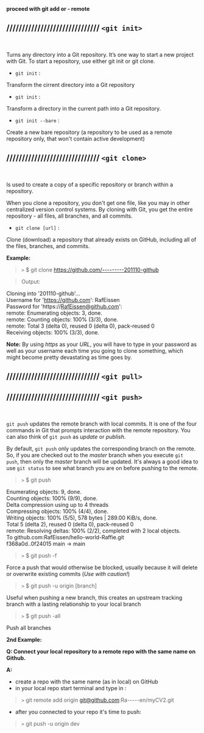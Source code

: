 **proceed with git add or - remote**

## ////////////////////////////// `<git init>` 
<br>

Turns any directory into a Git repository. It’s one way to start a new project with Git. To start a repository, use either git init or git clone.

- `git init` : <br>
  
Transform the cirrent directory into a Git repository

- `git init` <directory> : <br>
  
Transform a directory in the current path into a Git repository. 

- `git init --bare` : <br>
  
Create a new bare repository (a repository to be used as a remote repository only, that won't contain active development)

## ////////////////////////////// `<git clone>` 
<br>

Is used to create a copy of a specific repository or branch within a repository. 

When you clone a repository, you don't get one file, like you may in other centralized version control systems. By cloning with Git, you get the entire repository - all files, all branches, and all commits. 

-   `git clone [url]` :

Clone (download) a repository that already exists on GitHub, including all of the files, branches, and commits. 

**Example:** <br>

> `>` $ git clone https://github.com/---------201110-github

> Output: 

Cloning into '201110-github'... <br>
Username for 'https://github.com': RafEissen <br>
Password for 'https://RafEissen@github.com': <br>
remote: Enumerating objects: 3, done. <br>
remote: Counting objects: 100% (3/3), done. <br>
remote: Total 3 (delta 0), reused 0 (delta 0), pack-reused 0 <br>
Receiving objects: 100% (3/3), done.

**Note:** By using *https* as your *URL*, you will have to type in your password as well as your username each time you going to clone something, which might become pretty devastating as time goes by. 

## ////////////////////////////// `<git pull>` 




## ////////////////////////////// `<git push>` 
<br>

`git push` updates the remote branch with local commits. It is one of the four commands in Git that prompts interaction with the remote repository. You can also think of `git push` as *update* or *publish*. 

By default, `git push` only updates the corresponding branch on the remote. So, if you are checked out to the *master* branch when you execute `git push`, then only the *master* branch will be updated. It's always a good idea to use `git status` to see what branch you are on before pushing to the remote.

> `>` $ git push

Enumerating objects: 9, done. <br>
Counting objects: 100% (9/9), done. <br>
Delta compression using up to 4 threads <br>
Compressing objects: 100% (4/4), done. <br>
Writing objects: 100% (5/5), 578 bytes | 289.00 KiB/s, done. <br>
Total 5 (delta 2), reused 0 (delta 0), pack-reused 0 <br>
remote: Resolving deltas: 100% (2/2), completed with 2 local objects. <br>
To github.com:RafEissen/hello-world-Raffie.git <br>
   f368a0d..0f24015  main -> main

> `>` $ git push -f

Force a push that would otherwise be blocked, usually because it will delete or overwrite existing commits (*Use with caution!*)

> `>` $ git push -u origin [branch]

Useful when pushing a new branch, this creates an upstream tracking branch with a lasting relationship to your local branch 

> `>` $ git push -all

Push all branches 


**2nd Example:**

**Q: Connect your local repository to a remote repo with the same name on Github.**

**A:** 
- create a repo with the same name (as in local) on GitHub
- in your local repo start terminal and type in :

> `>`  git remote add origin git@github.com:Ra-----en/myCV2.git

- after you connected to your repo it's time to push:

> `>` git push -u origin dev





